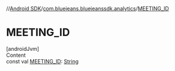 //[Android SDK](../../index.md)/[com.bluejeans.bluejeanssdk.analytics](index.md)/[MEETING_ID](-m-e-e-t-i-n-g_-i-d.md)



# MEETING_ID  
[androidJvm]  
Content  
const val [MEETING_ID](-m-e-e-t-i-n-g_-i-d.md): [String](https://kotlinlang.org/api/latest/jvm/stdlib/kotlin/-string/index.html)  



